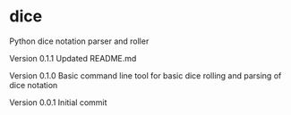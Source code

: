 # dice
Python dice notation parser and roller

Version 0.1.1 Updated README.md

Version 0.1.0 Basic command line tool for basic dice rolling and parsing of dice notation

Version 0.0.1 Initial commit
